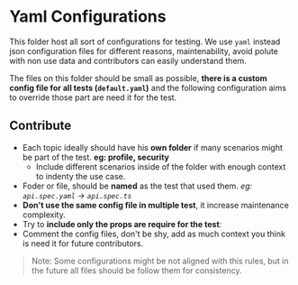 # Yaml Configurations

This folder host all sort of configurations for testing. We use `yaml` instead json configuration files for different reasons, maintenability, avoid polute with non use data and contributors can easily understand them.

The files on this folder should be small as possible, **there is a custom config file for all tests (`default.yaml`)** and the following configuration aims to override those part are need it for the test.

## Contribute

- Each topic ideally should have his **own folder** if many scenarios might be part of the test. **eg: profile, security**
  - Include different scenarios inside of the folder with enough context to indenty the use case.
- Foder or file, should be **named** as the test that used them. _eg: `api.spec.yaml` -> `api.spec.ts`_
- **Don't use the same config file in multiple test**, it increase maintenance complexity.
- Try to **include only the props are require for the test**:
- Comment the config files, don't be shy, add as much context you think is need it for future contributors.

> Note: Some configurations might be not aligned with this rules, but in the future all files should be follow them for consistency.
